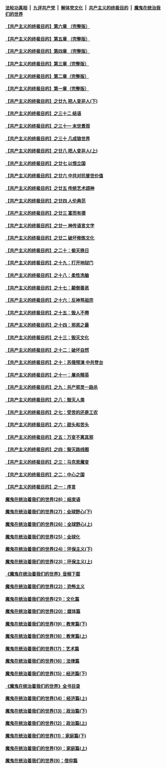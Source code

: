 ####  [法轮功真相](../../../../basic/blob/master/README.md?t=06220902) &nbsp;|&nbsp; [九评共产党](../../../../9ping.md/blob/master/README.md?t=06220902) &nbsp;|&nbsp; [解体党文化](../../../../jtdwh.md/blob/master/README.md?t=06220902)  &nbsp;|&nbsp; [共产主义的终极目的](../../../../gczydzjmd.md/blob/master/README.md?t=06220902) &nbsp;|&nbsp; [魔鬼在统治我们的世界](../../../../mgztzwmdsj.md/blob/master/README.md?t=06220902) 

#### [【共产主义的终极目的】第六章 （完整版）](../pages/nsc422/n11428913.md?t=06220902) 

#### [【共产主义的终极目的】第五章 （完整版）](../pages/nsc422/n11428912.md?t=06220902) 

#### [【共产主义的终极目的】第四章 （完整版）](../pages/nsc422/n11428907.md?t=06220902) 

#### [【共产主义的终极目的】第三章（完整版）](../pages/nsc422/n11428848.md?t=06220902) 

#### [【共产主义的终极目的】第二章（完整版）](../pages/nsc422/n11428831.md?t=06220902) 

#### [【共产主义的终极目的】第一章（完整版）](../pages/nsc422/n11417651.md?t=06220902) 

#### [【共产主义的终极目的】之廿九 把人变非人(下)](../pages/nsc422/n11344140.md?t=06220902) 

#### [【共产主义的终极目的】之三十二 结语](../pages/nsc422/n11360535.md?t=06220902) 

#### [【共产主义的终极目的】之三十一 末世景观](../pages/nsc422/n11351129.md?t=06220902) 

#### [【共产主义的终极目的】之三十 几成狼世界](../pages/nsc422/n11348280.md?t=06220902) 

#### [【共产主义的终极目的】之廿八 把人变非人(上)](../pages/nsc422/n11340492.md?t=06220902) 

#### [【共产主义的终极目的】之廿七 以恨立国](../pages/nsc422/n11336944.md?t=06220902) 

#### [【共产主义的终极目的】之廿六 中共对抗普世价值](../pages/nsc422/n11324785.md?t=06220902) 

#### [【共产主义的终极目的】之廿五 传统艺术颂神](../pages/nsc422/n11296396.md?t=06220902) 

#### [【共产主义的终极目的】之廿四 人伦典范](../pages/nsc422/n11296397.md?t=06220902) 

#### [【共产主义的终极目的】之廿三 富而有德](../pages/nsc422/n11283598.md?t=06220902) 

#### [【共产主义的终极目的】之廿一 神传语言文字](../pages/nsc422/n11263265.md?t=06220902) 

#### [【共产主义的终极目的】之廿二 破坏修炼文化](../pages/nsc422/n11245728.md?t=06220902) 

#### [【共产主义的终极目的】之二十：偷天换日](../pages/nsc422/n11238846.md?t=06220902) 

#### [【共产主义的终极目的】之十九：打开地狱门](../pages/nsc422/n11206376.md?t=06220902) 

#### [【共产主义的终极目的】之十八：柔性洗脑](../pages/nsc422/n11199994.md?t=06220902) 

#### [【共产主义的终极目的】之十七：颠倒善恶](../pages/nsc422/n11179782.md?t=06220902) 

#### [【共产主义的终极目的】之十六：反神骂祖宗](../pages/nsc422/n11166798.md?t=06220902) 

#### [【共产主义的终极目的】之十五：毁人不倦](../pages/nsc422/n11166792.md?t=06220902) 

#### [【共产主义的终极目的】之十四：邪恶之最](../pages/nsc422/n11150249.md?t=06220902) 

#### [【共产主义的终极目的】之十三：毁灭文化](../pages/nsc422/n11135227.md?t=06220902) 

#### [【共产主义的终极目的】之十二：破坏自然](../pages/nsc422/n11135214.md?t=06220902) 

#### [【共产主义的终极目的】之十：苏俄预演 中共登台](../pages/nsc422/n11118424.md?t=06220902) 

#### [【共产主义的终极目的】之十一：屠杀精英](../pages/nsc422/n11118442.md?t=06220902) 

#### [【共产主义的终极目的】之九：共产邪灵一路杀](../pages/nsc422/n11114139.md?t=06220902) 

#### [【共产主义的终极目的】之八：毁灭人类](../pages/nsc422/n11108503.md?t=06220902) 

#### [【共产主义的终极目的】之七：受苦的还是工农](../pages/nsc422/n11101809.md?t=06220902) 

#### [【共产主义的终极目的】之六：甜头和苦头](../pages/nsc422/n11096971.md?t=06220902) 

#### [【共产主义的终极目的】之五：万变不离其邪](../pages/nsc422/n11091285.md?t=06220902) 

#### [【共产主义的终极目的】之四：毁灭路线图](../pages/nsc422/n11086284.md?t=06220902) 

#### [【共产主义的终极目的】之三：马克思魔变](../pages/nsc422/n11061941.md?t=06220902) 

#### [【共产主义的终极目的】之二：中心之国](../pages/nsc422/n11047728.md?t=06220902) 

#### [【共产主义的终极目的】之一：序言](../pages/nsc422/n11086077.md?t=06220902) 

#### [魔鬼在统治着我们的世界(28)：结束语](../pages/nsc422/n10936246.md?t=06220902) 

#### [魔鬼在统治着我们的世界(27)：全球野心(下)](../pages/nsc422/n10928319.md?t=06220902) 

#### [魔鬼在统治着我们的世界(26)：全球野心(上)](../pages/nsc422/n10900318.md?t=06220902) 

#### [魔鬼在统治着我们的世界(25)：全球化](../pages/nsc422/n10788205.md?t=06220902) 

#### [魔鬼在统治着我们的世界(24)：环保主义(下)](../pages/nsc422/n10695307.md?t=06220902) 

#### [魔鬼在统治着我们的世界(23)：环保主义(上)](../pages/nsc422/n10688613.md?t=06220902) 

#### [《魔鬼在统治着我们的世界》音频下载](../pages/nsc422/n10635553.md?t=06220902) 

#### [魔鬼在统治着我们的世界(22)：恐怖主义](../pages/nsc422/n10614727.md?t=06220902) 

#### [魔鬼在统治着我们的世界(21)：文化篇](../pages/nsc422/n10597706.md?t=06220902) 

#### [魔鬼在统治着我们的世界(20)：媒体篇](../pages/nsc422/n10586579.md?t=06220902) 

#### [魔鬼在统治着我们的世界(19)：教育篇(下)](../pages/nsc422/n10564808.md?t=06220902) 

#### [魔鬼在统治着我们的世界(18)：教育篇(上)](../pages/nsc422/n10526970.md?t=06220902) 

#### [魔鬼在统治着我们的世界(17)：艺术篇](../pages/nsc422/n10499093.md?t=06220902) 

#### [魔鬼在统治着我们的世界(16)：法律篇](../pages/nsc422/n10485969.md?t=06220902) 

#### [魔鬼在统治着我们的世界(15)：经济篇(下)](../pages/nsc422/n10469975.md?t=06220902) 

#### [《魔鬼在统治着我们的世界》全书目录](../pages/nsc422/n10464261.md?t=06220902) 

#### [魔鬼在统治着我们的世界(14)：经济篇(上)](../pages/nsc422/n10457370.md?t=06220902) 

#### [魔鬼在统治着我们的世界(13)：政治篇(下)](../pages/nsc422/n10448270.md?t=06220902) 

#### [魔鬼在统治着我们的世界(12)：政治篇(上)](../pages/nsc422/n10444576.md?t=06220902) 

#### [魔鬼在统治着我们的世界(11)：家庭篇(下)](../pages/nsc422/n10440961.md?t=06220902) 

#### [魔鬼在统治着我们的世界(10)：家庭篇(上)](../pages/nsc422/n10435448.md?t=06220902) 

#### [魔鬼在统治着我们的世界(9)：信仰篇](../pages/nsc422/n10432159.md?t=06220902) 

